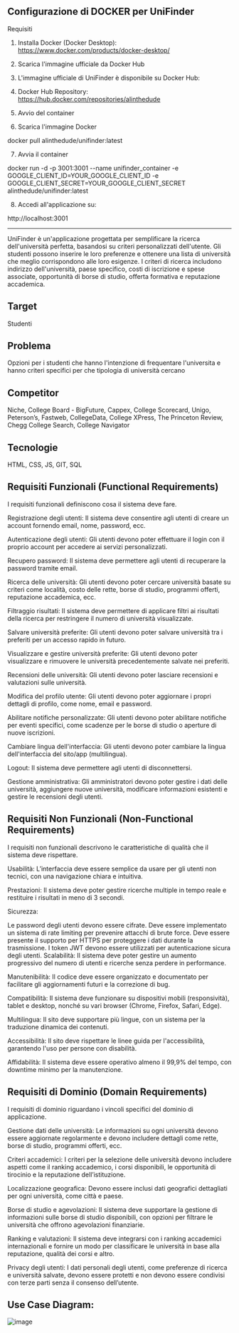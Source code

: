**Configurazione di DOCKER per UniFinder**
---------------------------------------------------------------------------------------------------------------------------------------


Requisiti

1. Installa Docker (Docker Desktop): https://www.docker.com/products/docker-desktop/

2. Scarica l'immagine ufficiale da Docker Hub

3. L'immagine ufficiale di UniFinder è disponibile su Docker Hub:

4. Docker Hub Repository: https://hub.docker.com/repositories/alinthedude

5. Avvio del container

6. Scarica l'immagine Docker

docker pull alinthedude/unifinder:latest

7. Avvia il container

docker run -d -p 3001:3001 --name unifinder_container -e GOOGLE_CLIENT_ID=YOUR_GOOGLE_CLIENT_ID -e GOOGLE_CLIENT_SECRET=YOUR_GOOGLE_CLIENT_SECRET alinthedude/unifinder:latest

8. Accedi all'applicazione su:

http://localhost:3001






---------------------------------------------------------------------------------------------------------------------------------------


UniFinder è un'applicazione progettata per semplificare la ricerca dell'università perfetta, basandosi su criteri personalizzati dell'utente. Gli studenti possono inserire le loro preferenze e ottenere una lista di università che meglio corrispondono alle loro esigenze. I criteri di ricerca includono indirizzo dell'università, paese specifico, costi di iscrizione e spese associate, opportunità di borse di studio, offerta formativa e reputazione accademica.

**Target**
---------------------------------------------------------------------------------------------------------------------------------------
Studenti

**Problema**
---------------------------------------------------------------------------------------------------------------------------------------
Opzioni per i studenti che hanno l'intenzione di frequentare l'universita e hanno criteri specifici per che tipologia di università cercano

**Competitor**
---------------------------------------------------------------------------------------------------------------------------------------
Niche, College Board - BigFuture, Cappex, College Scorecard, Unigo, Peterson’s, Fastweb, CollegeData, College XPress, The Princeton Review, Chegg College Search, College Navigator

**Tecnologie**
---------------------------------------------------------------------------------------------------------------------------------------
HTML, CSS, JS, GIT, SQL


**Requisiti Funzionali (Functional Requirements)**
---------------------------------------------------------------------------------------------------------------------------------------
I requisiti funzionali definiscono cosa il sistema deve fare.

Registrazione degli utenti: Il sistema deve consentire agli utenti di creare un account fornendo email, nome, password, ecc.

Autenticazione degli utenti: Gli utenti devono poter effettuare il login con il proprio account per accedere ai servizi personalizzati.

Recupero password: Il sistema deve permettere agli utenti di recuperare la password tramite email.

Ricerca delle università: Gli utenti devono poter cercare università basate su criteri come località, costo delle rette, borse di studio, programmi offerti, reputazione accademica, ecc.

Filtraggio risultati: Il sistema deve permettere di applicare filtri ai risultati della ricerca per restringere il numero di università visualizzate.

Salvare università preferite: Gli utenti devono poter salvare università tra i preferiti per un accesso rapido in futuro.

Visualizzare e gestire università preferite: Gli utenti devono poter visualizzare e rimuovere le università precedentemente salvate nei preferiti.

Recensioni delle università: Gli utenti devono poter lasciare recensioni e valutazioni sulle università.

Modifica del profilo utente: Gli utenti devono poter aggiornare i propri dettagli di profilo, come nome, email e password.

Abilitare notifiche personalizzate: Gli utenti devono poter abilitare notifiche per eventi specifici, come scadenze per le borse di studio o aperture di nuove iscrizioni.

Cambiare lingua dell'interfaccia: Gli utenti devono poter cambiare la lingua dell'interfaccia del sito/app (multilingua).

Logout: Il sistema deve permettere agli utenti di disconnettersi.

Gestione amministrativa: Gli amministratori devono poter gestire i dati delle università, aggiungere nuove università, modificare informazioni esistenti e gestire le recensioni degli utenti.


**Requisiti Non Funzionali (Non-Functional Requirements)**
---------------------------------------------------------------------------------------------------------------------------------------

I requisiti non funzionali descrivono le caratteristiche di qualità che il sistema deve rispettare.

Usabilità: L’interfaccia deve essere semplice da usare per gli utenti non tecnici, con una navigazione chiara e intuitiva.

Prestazioni: Il sistema deve poter gestire ricerche multiple in tempo reale e restituire i risultati in meno di 3 secondi.

Sicurezza:

Le password degli utenti devono essere cifrate.
Deve essere implementato un sistema di rate limiting per prevenire attacchi di brute force.
Deve essere presente il supporto per HTTPS per proteggere i dati durante la trasmissione.
I token JWT devono essere utilizzati per autenticazione sicura degli utenti.
Scalabilità: Il sistema deve poter gestire un aumento progressivo del numero di utenti e ricerche senza perdere in performance.

Manutenibilità: Il codice deve essere organizzato e documentato per facilitare gli aggiornamenti futuri e la correzione di bug.

Compatibilità: Il sistema deve funzionare su dispositivi mobili (responsività), tablet e desktop, nonché su vari browser (Chrome, Firefox, Safari, Edge).

Multilingua: Il sito deve supportare più lingue, con un sistema per la traduzione dinamica dei contenuti.

Accessibilità: Il sito deve rispettare le linee guida per l'accessibilità, garantendo l'uso per persone con disabilità.

Affidabilità: Il sistema deve essere operativo almeno il 99,9% del tempo, con downtime minimo per la manutenzione.

**Requisiti di Dominio (Domain Requirements)**
---------------------------------------------------------------------------------------------------------------------------------------

I requisiti di dominio riguardano i vincoli specifici del dominio di applicazione.

Gestione dati delle università: Le informazioni su ogni università devono essere aggiornate regolarmente e devono includere dettagli come rette, borse di studio, programmi offerti, ecc.

Criteri accademici: I criteri per la selezione delle università devono includere aspetti come il ranking accademico, i corsi disponibili, le opportunità di tirocinio e la reputazione dell’istituzione.

Localizzazione geografica: Devono essere inclusi dati geografici dettagliati per ogni università, come città e paese.

Borse di studio e agevolazioni: Il sistema deve supportare la gestione di informazioni sulle borse di studio disponibili, con opzioni per filtrare le università che offrono agevolazioni finanziarie.

Ranking e valutazioni: Il sistema deve integrarsi con i ranking accademici internazionali e fornire un modo per classificare le università in base alla reputazione, qualità dei corsi e altro.

Privacy degli utenti: I dati personali degli utenti, come preferenze di ricerca e università salvate, devono essere protetti e non devono essere condivisi con terze parti senza il consenso dell’utente.



**Use Case Diagram:**
--------------------------------------------------------------------------------------------------------
![image](https://github.com/user-attachments/assets/3776a3af-d922-4c7a-b633-4f68551eeeec)


